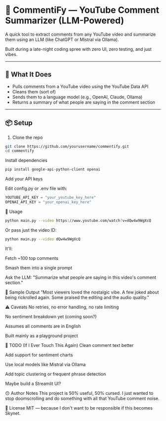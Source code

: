 # 💬 CommentiFy — YouTube Comment Summarizer (LLM-Powered)

A quick tool to extract comments from any YouTube video and summarize them using an LLM (like ChatGPT or Mistral via Ollama).

Built during a late-night coding spree with zero UI, zero testing, and just vibes.

---

## 🧠 What It Does

- Pulls comments from a YouTube video using the YouTube Data API
- Cleans them (sort of)
- Sends them to a language model (e.g., OpenAI, Claude, Ollama)
- Returns a summary of what people are saying in the comment section

---

## 📦 Setup

1. Clone the repo

```bash
git clone https://github.com/yourusername/commentify.git
cd commentify
```

Install dependencies

```bash
pip install google-api-python-client openai
```

Add your API keys

Edit config.py or .env file with:

```python
YOUTUBE_API_KEY = "your_youtube_key_here"
OPENAI_API_KEY = "your_openai_key_here"
```

🚀 Usage

```bash
python main.py --video https://www.youtube.com/watch?v=dQw4w9WgXcQ
```

Or pass just the video ID:

```bash
python main.py --video dQw4w9WgXcQ
```

It'll:

Fetch ~100 top comments

Smash them into a single prompt

Ask the LLM: "Summarize what people are saying in this video's comment section."

🧪 Sample Output
"Most viewers loved the nostalgic vibe. A few joked about being rickrolled again. Some praised the editing and the audio quality."

⚠️ Caveats
No retries, no error handling, no rate limiting

No sentiment breakdown yet (coming soon?)

Assumes all comments are in English

Built mainly as a playground project

📌 TODO (If I Ever Touch This Again)
 Clean comment text better

 Add support for sentiment charts

 Use local models like Mistral via Ollama

 Add topic clustering or frequent phrase detection

 Maybe build a Streamlit UI?

🙃 Author Notes
This project is 50% useful, 50% cursed. I just wanted to stop doomscrolling and do something with all that YouTube comment noise.

🧠 License
MIT — because I don't want to be responsible if this becomes Skynet.
